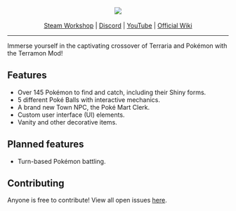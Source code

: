 <div align="center">
<img src="https://raw.githubusercontent.com/nsfury/Terramon/main/logo.png"><br><br>
<a href="" target="_blank">Steam Workshop</a> | <a href="https://discord.gg/U8skDEA" target="_blank">Discord</a> | <a href="https://www.youtube.com/@TerramonMod" target="_blank">YouTube</a> | <a href="https://terrariamods.fandom.com/wiki/Terramon_Mod" target="_blank">Official Wiki</a>
</div>

---

Immerse yourself in the captivating crossover of Terraria and Pokémon with the Terramon Mod!

## Features

- Over 145 Pokémon to find and catch, including their Shiny forms.
- 5 different Poké Balls with interactive mechanics.
- A brand new Town NPC, the Poké Mart Clerk.
- Custom user interface (UI) elements.
- Vanity and other decorative items.

## Planned features

- Turn-based Pokémon battling.

## Contributing

Anyone is free to contribute! View all open issues [here](https://github.com/nsfury/Terramon/issues).
